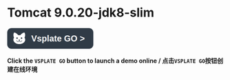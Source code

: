 # Tomcat 9.0.20-jdk8-slim

<a href="https://www.vsplate.com/?docker-compose=https://github.com/vsplate/dcenvs/tomcat/9.0.20-jdk8-slim"><img alt="VSPLATE GO" src="https://raw.githubusercontent.com/vsplate/images/master/vsgo_btn.png" width="200px"></a>

**Click the `VSPLATE GO` button to launch a demo online / 点击`VSPLATE GO`按钮创建在线环境**